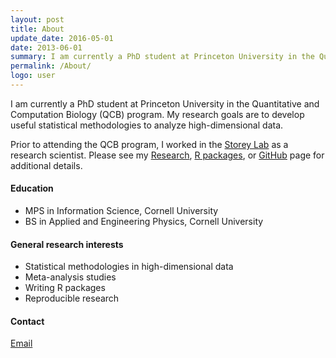 ```yaml
---
layout: post
title: About
update_date: 2016-05-01
date: 2013-06-01
summary: I am currently a PhD student at Princeton University in the Quantitative and Computation Biology (QCB) program. My research goals are to develop useful statistical methodologies to analyze high-dimensional data.
permalink: /About/
logo: user
---
```


I am currently a PhD student at Princeton University in the Quantitative and Computation Biology (QCB) program. My research goals are to develop useful statistical methodologies to analyze high-dimensional data. 

Prior to attending the QCB program, I worked in the [Storey Lab][4] as a research scientist. Please see my [Research][3], [R packages][1], or [GitHub][6] page for additional details.

#### Education
- MPS in Information Science, Cornell University
- BS in Applied and Engineering Physics, Cornell University

#### General research interests
* Statistical methodologies in high-dimensional data 
* Meta-analysis studies
* Writing R packages
* Reproducible research


#### Contact
<a href="mailto:{{ site.owner.email }}">  <i class="fa fa-envelope-o"></i> Email </a>

[1]: http://ajbass.github.io/Software
[2]: http://ajbass.github.io/andrewbass_cv.pdf
[3]: http://ajbass.github.io/Research
[4]: http://www.genomine.org/
[5]: http://lsi.princeton.edu/qcbgraduate/people/students-directory-tabular
[6]: http://github.com/ajbass
[7]: http://master.bioconductor.org/packages/release/bioc/html/edge.html
[8]: http://master.bioconductor.org/packages/release/bioc/html/biobroom.html
[9]: http://www.bioconductor.org/packages/release/bioc/html/qvalue.html
[10]: http://qvalue.princeton.edu/
[11]: http://master.bioconductor.org/packages/release/bioc/html/subSeq.html

